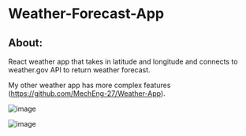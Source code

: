 # Weather-Forecast-App

## About: 
React weather app that takes in latitude and longitude and connects to weather.gov API to return weather forecast. 

My other weather app has more complex features (https://github.com/MechEng-27/Weather-App). 

![image](https://github.com/MechEng-27/Weather-Forecast-App/assets/118615143/e8a51b8c-f391-4da7-af74-a17377eee265)

![image](https://github.com/MechEng-27/Weather-Forecast-App/assets/118615143/2d541db2-6d6a-4c47-9802-c455c7afb2f3)
